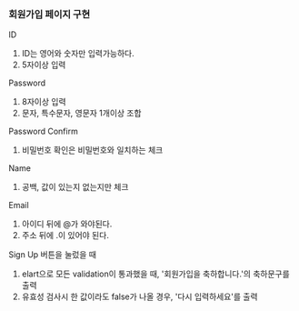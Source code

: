 ### 회원가입 페이지 구현

ID

1. ID는 영어와 숫자만 입력가능하다.
2. 5자이상 입력

Password

1. 8자이상 입력
2. 문자, 특수문자, 영문자 1개이상 조합

Password Confirm

1. 비밀번호 확인은 비밀번호와 일치하는 체크

Name

1. 공백, 값이 있는지 없는지만 체크

Email

1. 아이디 뒤에 @가 와야된다.
2. 주소 뒤에 .이 있어야 된다.

Sign Up 버튼을 눌렀을 때

1. elart으로 모든 validation이 통과했을 때, '회원가입을 축하합니다.'의 축하문구를 출력
2. 유효성 검사시 한 값이라도 false가 나올 경우, '다시 입력하세요'를 출력
